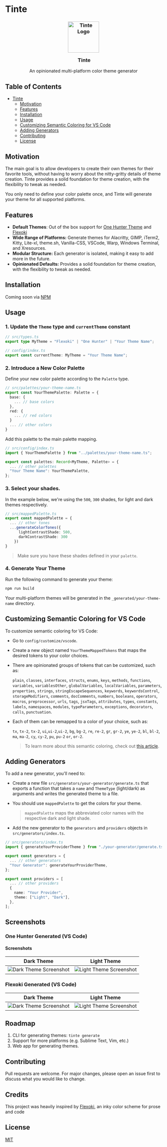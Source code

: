 # Tinte

<h3 align="center">
  <img src="https://raw.githubusercontent.com/Railly/website/main/public/images/private-github/tinte-logo.png" width="100" alt="Tinte Logo"/><br/>
  <img src="https://raw.githubusercontent.com/crafter-station/website/main/public/transparent.png" height="30" width="0px"/>
  Tinte
</h3>

<p align="center">
An opinionated multi-platform color theme generator
  <br>
</p>

## Table of Contents

- [Tinte](#tinte)
  - [Motivation](#motivation)
  - [Features](#features)
  - [Installation](#installation)
  - [Usage](#usage)
  - [Customizing Semantic Coloring for VS Code](#customizing-semantic-coloring-for-vs-code)
  - [Adding Generators](#adding-generators)
  - [Contributing](#contributing)
  - [License](#license)

## Motivation

The main goal is to allow developers to create their own themes for their favorite tools, without having to worry about the nitty-gritty details of theme creation. Tinte provides a solid foundation for theme creation, with the flexibility to tweak as needed.

You only need to define your color palette once, and Tinte will generate your theme for all supported platforms.

## Features

- **Default Themes**: Out of the box support for [One Hunter Theme](https://github.com/Railly/one-hunter-vscode) and [Flexoki](https://github.com/kepano/flexoki)
- **Wide Range of Platforms:** Generate themes for Alacritty, GIMP, iTerm2, Kitty, Lite-xl, theme.sh, Vanilla-CSS, VSCode, Warp, Windows Terminal, and Xresources.
- **Modular Structure:** Each generator is isolated, making it easy to add more in the future.
- **Opinionated Defaults:** Provides a solid foundation for theme creation, with the flexibility to tweak as needed.

## Installation

Coming soon via [NPM](https://www.npmjs.com/package/tinte)

## Usage

### 1. **Update the `Theme` type and `currentTheme` constant**

```ts
// src/types.ts
export type MyTheme = "Flexoki" | "One Hunter" | "Your Theme Name";
```

```ts
// config/index.ts
export const currentTheme: MyTheme = "Your Theme Name";
```

### 2. **Introduce a New Color Palette**

Define your new color palette according to the `Palette` type.

```ts
// src/palettes/your-theme-name.ts
export const YourThemePalette: Palette = {
  base: {
    ... // base colors
  },
  red: {
    ... // red colors
  }
  ... // other colors
}
```

Add this palette to the main palette mapping.

```ts
// src/config/index.ts
import { YourThemePalette } from "../palettes/your-theme-name.ts";

export const palettes: Record<MyTheme, Palette> = {
  ... // other palettes
  "Your Theme Name": YourThemePalette,
};
```

### 3. Select your shades.

In the example below, we're using the `500`, `300` shades, for light and dark themes respectively.

```ts
// src/mappedPalette.ts
export const mappedPalette = {
  ... // other tones
  ...generateColorTones({
      lightContrastShade: 500,
      darkContrastShade: 300
    })
}
```

> Make sure you have these shades defined in your `palette`.

### 4. **Generate Your Theme**

Run the following command to generate your theme:

```bash
npm run build
```

Your multi-platform themes will be generated in the `_generated/your-theme-name` directory.

## Customizing Semantic Coloring for VS Code

To customize semantic coloring for VS Code:

- Go to `config/customize/vscode`.
- Create a new object named `YourThemeMappedTokens` that maps the desired tokens to your color choices.
- There are opinionated groups of tokens that can be customized, such as:

  `plain`, `classes`,
  `interfaces`, `structs`, `enums`, `keys`, `methods`, `functions`, `variables`, `variablesOther`, `globalVariables`, `localVariables`, `parameters`, `properties`, `strings`, `stringEscapeSequences`, `keywords`, `keywordsControl`, `storageModifiers`, `comments`, `docComments`, `numbers`, `booleans`, `operators`, `macros`, `preprocessor`, `urls`, `tags`, `jsxTags`, `attributes`, `types`, `constants`, `labels`, `namespaces`, `modules`, `typeParameters`, `exceptions`, `decorators`, `calls`, `punctuation`.

- Each of them can be remapped to a color of your choice, such as:

  `tx`, `tx-2`, `tx-2`, `ui`,`ui-2`,`ui-2`, `bg`, `bg-2`, `re`, `re-2`, `gr`, `gr-2`, `ye`, `ye-2`, `bl`, `bl-2`, `ma`, `ma-2`, `cy`, `cy-2`, `pu`, `pu-2` `or`, `or-2`.

  > To learn more about this semantic coloring, check out [this article](https://stephango.com/flexoki).

## Adding Generators

To add a new generator, you'll need to:

- Create a new file `src/generators/your-generator/generate.ts` that exports a function that takes a `name` and `ThemeType` (light/dark) as arguments and writes the generated theme to a file.

- You should use `mappedPalette` to get the colors for your theme.

  > `mappedPalette` maps the abbreviated color names with the respective dark and light shade.

- Add the new generator to the `generators` and `providers` objects in `src/generators/index.ts`.

```ts
// src/generators/index.ts
import { generateYourProviderTheme } from "./your-generator/generate.ts"

export const generators = {
  ... // other generators
  "Your Generator": generateYourProviderTheme,
};

export const providers = [
  ... // other providers
  {
    name: "Your Provider",
    theme: ["Light", "Dark"],
  },
];
```

## Screenshots

### One Hunter Generated (VS Code)

#### Screenshots

| Dark Theme                                                                                                                       | Light Theme                                                                                                                        |
| -------------------------------------------------------------------------------------------------------------------------------- | ---------------------------------------------------------------------------------------------------------------------------------- |
| ![Dark Theme Screenshot](https://raw.githubusercontent.com/Railly/website/main/public/images/private-github/one-hunter-dark.jpg) | ![Light Theme Screenshot](https://raw.githubusercontent.com/Railly/website/main/public/images/private-github/one-hunter-light.jpg) |

### Flexoki Generated (VS Code)

| Dark Theme                                                                                                                    | Light Theme                                                                                                                     |
| ----------------------------------------------------------------------------------------------------------------------------- | ------------------------------------------------------------------------------------------------------------------------------- |
| ![Dark Theme Screenshot](https://raw.githubusercontent.com/Railly/website/main/public/images/private-github/flexoki-dark.jpg) | ![Light Theme Screenshot](https://raw.githubusercontent.com/Railly/website/main/public/images/private-github/flexoki-light.jpg) |

## Roadmap

1. CLI for generating themes: `tinte generate`
2. Support for more platforms (e.g. Sublime Text, Vim, etc.)
3. Web app for generating themes.

## Contributing

Pull requests are welcome. For major changes, please open an issue first to discuss what you would like to change.

## Credits

This project was heavily inspired by [Flexoki](https://github.com/kepano/flexoki), an inky color scheme for prose and code

## License

[MIT](https://choosealicense.com/licenses/mit/)

